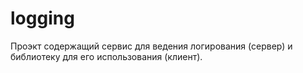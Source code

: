 # logging
Проэкт содержащий сервис для ведения логирования (сервер) и библиотеку для его использования (клиент).
